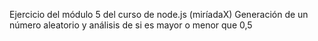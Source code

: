 Ejercicio del módulo 5 del curso de node.js (miríadaX)
Generación de un número aleatorio y análisis de si es mayor o menor que 0,5
